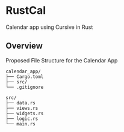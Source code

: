 # RustCal

Calendar app using Cursive in Rust

## Overview
Proposed File Structure for the Calendar App

```
calendar_app/
├── Cargo.toml
├── src/
└── .gitignore
```

```
src/
├── data.rs
├── views.rs
├── widgets.rs
├── logic.rs
└── main.rs
```